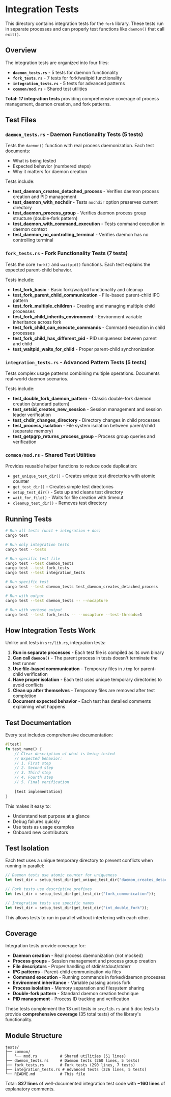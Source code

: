 # Integration Tests

This directory contains integration tests for the `fork` library. These tests run in separate processes and can properly test functions like `daemon()` that call `exit()`.

## Overview

The integration tests are organized into four files:
- **`daemon_tests.rs`** - 5 tests for daemon functionality
- **`fork_tests.rs`** - 7 tests for fork/waitpid functionality  
- **`integration_tests.rs`** - 5 tests for advanced patterns
- **`common/mod.rs`** - Shared test utilities

**Total: 17 integration tests** providing comprehensive coverage of process management, daemon creation, and fork patterns.

## Test Files

### `daemon_tests.rs` - Daemon Functionality Tests (5 tests)

Tests the `daemon()` function with real process daemonization. Each test documents:
- What is being tested
- Expected behavior (numbered steps)
- Why it matters for daemon creation

Tests include:
- **test_daemon_creates_detached_process** - Verifies daemon process creation and PID management
- **test_daemon_with_nochdir** - Tests `nochdir` option preserves current directory
- **test_daemon_process_group** - Verifies daemon process group structure (double-fork pattern)
- **test_daemon_with_command_execution** - Tests command execution in daemon context
- **test_daemon_no_controlling_terminal** - Verifies daemon has no controlling terminal

### `fork_tests.rs` - Fork Functionality Tests (7 tests)

Tests the core `fork()` and `waitpid()` functions. Each test explains the expected parent-child behavior.

Tests include:
- **test_fork_basic** - Basic fork/waitpid functionality and cleanup
- **test_fork_parent_child_communication** - File-based parent-child IPC pattern
- **test_fork_multiple_children** - Creating and managing multiple child processes
- **test_fork_child_inherits_environment** - Environment variable inheritance across fork
- **test_fork_child_can_execute_commands** - Command execution in child processes
- **test_fork_child_has_different_pid** - PID uniqueness between parent and child
- **test_waitpid_waits_for_child** - Proper parent-child synchronization

### `integration_tests.rs` - Advanced Pattern Tests (5 tests)

Tests complex usage patterns combining multiple operations. Documents real-world daemon scenarios.

Tests include:
- **test_double_fork_daemon_pattern** - Classic double-fork daemon creation (standard pattern)
- **test_setsid_creates_new_session** - Session management and session leader verification
- **test_chdir_changes_directory** - Directory changes in child processes
- **test_process_isolation** - File system isolation between parent/child (separate memory)
- **test_getpgrp_returns_process_group** - Process group queries and verification

### `common/mod.rs` - Shared Test Utilities

Provides reusable helper functions to reduce code duplication:
- `get_unique_test_dir()` - Creates unique test directories with atomic counter
- `get_test_dir()` - Creates simple test directories
- `setup_test_dir()` - Sets up and cleans test directory
- `wait_for_file()` - Waits for file creation with timeout
- `cleanup_test_dir()` - Removes test directory

## Running Tests

```bash
# Run all tests (unit + integration + doc)
cargo test

# Run only integration tests
cargo test --tests

# Run specific test file
cargo test --test daemon_tests
cargo test --test fork_tests
cargo test --test integration_tests

# Run specific test
cargo test --test daemon_tests test_daemon_creates_detached_process

# Run with output
cargo test --test daemon_tests -- --nocapture

# Run with verbose output
cargo test --test fork_tests -- --nocapture --test-threads=1
```

## How Integration Tests Work

Unlike unit tests in `src/lib.rs`, integration tests:

1. **Run in separate processes** - Each test file is compiled as its own binary
2. **Can call `daemon()`** - The parent process in tests doesn't terminate the test runner
3. **Use file-based communication** - Temporary files in `/tmp` for parent-child verification
4. **Have proper isolation** - Each test uses unique temporary directories to avoid conflicts
5. **Clean up after themselves** - Temporary files are removed after test completion
6. **Document expected behavior** - Each test has detailed comments explaining what happens

## Test Documentation

Every test includes comprehensive documentation:

```rust
#[test]
fn test_name() {
    // Clear description of what is being tested
    // Expected behavior:
    // 1. First step
    // 2. Second step
    // 3. Third step
    // 4. Fourth step
    // 5. Final verification
    
    [test implementation]
}
```

This makes it easy to:
- Understand test purpose at a glance
- Debug failures quickly
- Use tests as usage examples
- Onboard new contributors

## Test Isolation

Each test uses a unique temporary directory to prevent conflicts when running in parallel:

```rust
// Daemon tests use atomic counter for uniqueness
let test_dir = setup_test_dir(get_unique_test_dir("daemon_creates_detached"));

// Fork tests use descriptive prefixes
let test_dir = setup_test_dir(get_test_dir("fork_communication"));

// Integration tests use specific names
let test_dir = setup_test_dir(get_test_dir("int_double_fork"));
```

This allows tests to run in parallel without interfering with each other.

## Coverage

Integration tests provide coverage for:

- **Daemon creation** - Real process daemonization (not mocked)
- **Process groups** - Session management and process group creation
- **File descriptors** - Proper handling of stdin/stdout/stderr
- **IPC patterns** - Parent-child communication via files
- **Command execution** - Running commands in forked/daemon processes
- **Environment inheritance** - Variable passing across fork
- **Process isolation** - Memory separation and filesystem sharing
- **Double-fork pattern** - Standard daemon creation technique
- **PID management** - Process ID tracking and verification

These tests complement the 13 unit tests in `src/lib.rs` and 5 doc tests to provide **comprehensive coverage** (35 total tests) of the library's functionality.

## Module Structure

```
tests/
├── common/
│   └── mod.rs          # Shared utilities (51 lines)
├── daemon_tests.rs     # Daemon tests (260 lines, 5 tests)
├── fork_tests.rs       # Fork tests (290 lines, 7 tests)
├── integration_tests.rs # Advanced tests (226 lines, 5 tests)
└── README.md           # This file
```

Total: **827 lines** of well-documented integration test code with **~160 lines** of explanatory comments.

